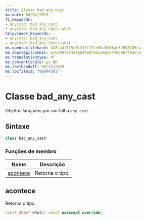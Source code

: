 ```yaml
---
title: Classe bad_any_cast
ms.date: 04/04/2019
f1_keywords:
- any/std::bad_any_cast
- any/std::bad_any_cast::what
helpviewer_keywords:
- any/std::bad_any_cast
- any/std::bad_any_cast::what
ms.openlocfilehash: b47ca4f615c6f317f17ce64e8388ae5d698185ea
ms.sourcegitcommit: ec6dd97ef3d10b44e0fedaa8e53f41696f49ac7b
ms.translationtype: MT
ms.contentlocale: pt-BR
ms.lasthandoff: 08/25/2020
ms.locfileid: "88844581"
---
```

# <a name="bad_any_cast-class"></a>Classe bad_any_cast

Objetos lançados por um falha `any_cast` .

## <a name="syntax"></a>Sintaxe

```cpp
class bad_any_cast
```

### <a name="member-functions"></a>Funções de membro

|Nome|Descrição|
|-|-|
|[acontece](#what)|Retorna o tipo.|

## <a name="what"></a><a name="what"></a> acontece

Retorna o tipo.

```cpp
const char* what() const noexcept override;
```
